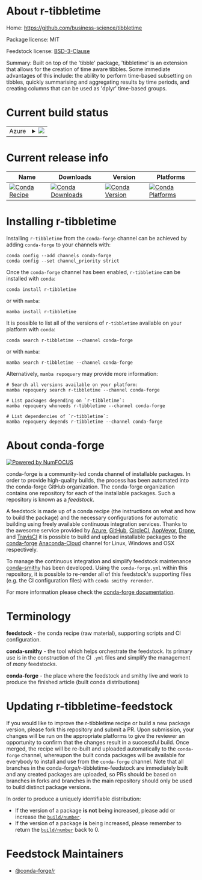 About r-tibbletime
==================

Home: https://github.com/business-science/tibbletime

Package license: MIT

Feedstock license: [BSD-3-Clause](https://github.com/conda-forge/r-tibbletime-feedstock/blob/main/LICENSE.txt)

Summary: Built on top of the 'tibble' package, 'tibbletime' is an extension that allows for the creation of time aware tibbles. Some immediate advantages of this include: the ability to perform time-based subsetting on tibbles, quickly summarising and aggregating results by time periods, and creating columns that can be used as 'dplyr' time-based groups.

Current build status
====================


<table>
    
  <tr>
    <td>Azure</td>
    <td>
      <details>
        <summary>
          <a href="https://dev.azure.com/conda-forge/feedstock-builds/_build/latest?definitionId=10973&branchName=main">
            <img src="https://dev.azure.com/conda-forge/feedstock-builds/_apis/build/status/r-tibbletime-feedstock?branchName=main">
          </a>
        </summary>
        <table>
          <thead><tr><th>Variant</th><th>Status</th></tr></thead>
          <tbody><tr>
              <td>linux_64_r_base4.1</td>
              <td>
                <a href="https://dev.azure.com/conda-forge/feedstock-builds/_build/latest?definitionId=10973&branchName=main">
                  <img src="https://dev.azure.com/conda-forge/feedstock-builds/_apis/build/status/r-tibbletime-feedstock?branchName=main&jobName=linux&configuration=linux%20linux_64_r_base4.1" alt="variant">
                </a>
              </td>
            </tr><tr>
              <td>linux_64_r_base4.2</td>
              <td>
                <a href="https://dev.azure.com/conda-forge/feedstock-builds/_build/latest?definitionId=10973&branchName=main">
                  <img src="https://dev.azure.com/conda-forge/feedstock-builds/_apis/build/status/r-tibbletime-feedstock?branchName=main&jobName=linux&configuration=linux%20linux_64_r_base4.2" alt="variant">
                </a>
              </td>
            </tr><tr>
              <td>osx_64_r_base4.1</td>
              <td>
                <a href="https://dev.azure.com/conda-forge/feedstock-builds/_build/latest?definitionId=10973&branchName=main">
                  <img src="https://dev.azure.com/conda-forge/feedstock-builds/_apis/build/status/r-tibbletime-feedstock?branchName=main&jobName=osx&configuration=osx%20osx_64_r_base4.1" alt="variant">
                </a>
              </td>
            </tr><tr>
              <td>osx_64_r_base4.2</td>
              <td>
                <a href="https://dev.azure.com/conda-forge/feedstock-builds/_build/latest?definitionId=10973&branchName=main">
                  <img src="https://dev.azure.com/conda-forge/feedstock-builds/_apis/build/status/r-tibbletime-feedstock?branchName=main&jobName=osx&configuration=osx%20osx_64_r_base4.2" alt="variant">
                </a>
              </td>
            </tr><tr>
              <td>win_64</td>
              <td>
                <a href="https://dev.azure.com/conda-forge/feedstock-builds/_build/latest?definitionId=10973&branchName=main">
                  <img src="https://dev.azure.com/conda-forge/feedstock-builds/_apis/build/status/r-tibbletime-feedstock?branchName=main&jobName=win&configuration=win%20win_64_" alt="variant">
                </a>
              </td>
            </tr>
          </tbody>
        </table>
      </details>
    </td>
  </tr>
</table>

Current release info
====================

| Name | Downloads | Version | Platforms |
| --- | --- | --- | --- |
| [![Conda Recipe](https://img.shields.io/badge/recipe-r--tibbletime-green.svg)](https://anaconda.org/conda-forge/r-tibbletime) | [![Conda Downloads](https://img.shields.io/conda/dn/conda-forge/r-tibbletime.svg)](https://anaconda.org/conda-forge/r-tibbletime) | [![Conda Version](https://img.shields.io/conda/vn/conda-forge/r-tibbletime.svg)](https://anaconda.org/conda-forge/r-tibbletime) | [![Conda Platforms](https://img.shields.io/conda/pn/conda-forge/r-tibbletime.svg)](https://anaconda.org/conda-forge/r-tibbletime) |

Installing r-tibbletime
=======================

Installing `r-tibbletime` from the `conda-forge` channel can be achieved by adding `conda-forge` to your channels with:

```
conda config --add channels conda-forge
conda config --set channel_priority strict
```

Once the `conda-forge` channel has been enabled, `r-tibbletime` can be installed with `conda`:

```
conda install r-tibbletime
```

or with `mamba`:

```
mamba install r-tibbletime
```

It is possible to list all of the versions of `r-tibbletime` available on your platform with `conda`:

```
conda search r-tibbletime --channel conda-forge
```

or with `mamba`:

```
mamba search r-tibbletime --channel conda-forge
```

Alternatively, `mamba repoquery` may provide more information:

```
# Search all versions available on your platform:
mamba repoquery search r-tibbletime --channel conda-forge

# List packages depending on `r-tibbletime`:
mamba repoquery whoneeds r-tibbletime --channel conda-forge

# List dependencies of `r-tibbletime`:
mamba repoquery depends r-tibbletime --channel conda-forge
```


About conda-forge
=================

[![Powered by
NumFOCUS](https://img.shields.io/badge/powered%20by-NumFOCUS-orange.svg?style=flat&colorA=E1523D&colorB=007D8A)](https://numfocus.org)

conda-forge is a community-led conda channel of installable packages.
In order to provide high-quality builds, the process has been automated into the
conda-forge GitHub organization. The conda-forge organization contains one repository
for each of the installable packages. Such a repository is known as a *feedstock*.

A feedstock is made up of a conda recipe (the instructions on what and how to build
the package) and the necessary configurations for automatic building using freely
available continuous integration services. Thanks to the awesome service provided by
[Azure](https://azure.microsoft.com/en-us/services/devops/), [GitHub](https://github.com/),
[CircleCI](https://circleci.com/), [AppVeyor](https://www.appveyor.com/),
[Drone](https://cloud.drone.io/welcome), and [TravisCI](https://travis-ci.com/)
it is possible to build and upload installable packages to the
[conda-forge](https://anaconda.org/conda-forge) [Anaconda-Cloud](https://anaconda.org/)
channel for Linux, Windows and OSX respectively.

To manage the continuous integration and simplify feedstock maintenance
[conda-smithy](https://github.com/conda-forge/conda-smithy) has been developed.
Using the ``conda-forge.yml`` within this repository, it is possible to re-render all of
this feedstock's supporting files (e.g. the CI configuration files) with ``conda smithy rerender``.

For more information please check the [conda-forge documentation](https://conda-forge.org/docs/).

Terminology
===========

**feedstock** - the conda recipe (raw material), supporting scripts and CI configuration.

**conda-smithy** - the tool which helps orchestrate the feedstock.
                   Its primary use is in the construction of the CI ``.yml`` files
                   and simplify the management of *many* feedstocks.

**conda-forge** - the place where the feedstock and smithy live and work to
                  produce the finished article (built conda distributions)


Updating r-tibbletime-feedstock
===============================

If you would like to improve the r-tibbletime recipe or build a new
package version, please fork this repository and submit a PR. Upon submission,
your changes will be run on the appropriate platforms to give the reviewer an
opportunity to confirm that the changes result in a successful build. Once
merged, the recipe will be re-built and uploaded automatically to the
`conda-forge` channel, whereupon the built conda packages will be available for
everybody to install and use from the `conda-forge` channel.
Note that all branches in the conda-forge/r-tibbletime-feedstock are
immediately built and any created packages are uploaded, so PRs should be based
on branches in forks and branches in the main repository should only be used to
build distinct package versions.

In order to produce a uniquely identifiable distribution:
 * If the version of a package **is not** being increased, please add or increase
   the [``build/number``](https://docs.conda.io/projects/conda-build/en/latest/resources/define-metadata.html#build-number-and-string).
 * If the version of a package **is** being increased, please remember to return
   the [``build/number``](https://docs.conda.io/projects/conda-build/en/latest/resources/define-metadata.html#build-number-and-string)
   back to 0.

Feedstock Maintainers
=====================

* [@conda-forge/r](https://github.com/conda-forge/r/)

